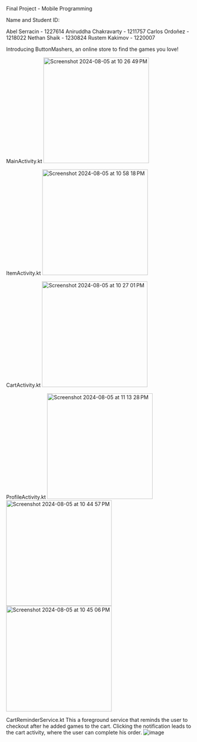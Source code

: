 Final Project - Mobile Programming

Name and Student ID:

Abel Serracin - 1227614
Aniruddha Chakravarty - 1211757
Carlos Ordoñez - 1218022
Nethan Shaik - 1230824
Rustem Kakimov - 1220007

Introducing ButtonMashers, an online store to find the games you love!

MainActivity.kt
<img width="286" alt="Screenshot 2024-08-05 at 10 26 49 PM" src="https://github.com/user-attachments/assets/d5e13374-fadd-4d53-8f91-bca2cd7601b6">

ItemActivity.kt
<img width="286" alt="Screenshot 2024-08-05 at 10 58 18 PM" src="https://github.com/user-attachments/assets/afbfe86e-a99a-4107-ae00-07be93320609">

CartActivity.kt
<img width="286" alt="Screenshot 2024-08-05 at 10 27 01 PM" src="https://github.com/user-attachments/assets/b5029e9d-4e51-46cc-97b3-0f083c9995ef">

ProfileActivity.kt
<img width="286" alt="Screenshot 2024-08-05 at 11 13 28 PM" src="https://github.com/user-attachments/assets/fe62d017-e14d-4941-b927-27aca8b2aafb">
<img width="286" alt="Screenshot 2024-08-05 at 10 44 57 PM" src="https://github.com/user-attachments/assets/5a771edb-d01d-416e-9393-282c2687e899">
<img width="286" alt="Screenshot 2024-08-05 at 10 45 06 PM" src="https://github.com/user-attachments/assets/d1cf52da-ba42-4f45-a347-ab51278ee2d7">

CartReminderService.kt 
This a foreground service that reminds the user to checkout after he added games to the cart. Clicking the notification leads to the cart activity, where the user can complete his order.
![image](https://github.com/user-attachments/assets/17580808-75f1-48d0-9428-35eecdd33de4)








